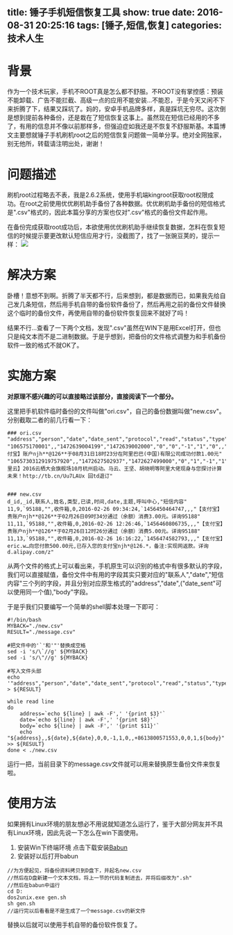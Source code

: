 title: 锤子手机短信恢复工具
show: true
date: 2016-08-31 20:25:16
tags: [锤子,短信,恢复]
categories: 技术人生
---
# 背景
作为一个技术玩家，手机不ROOT真是怎么都不舒服。不ROOT没有掌控感：预装不能卸载、广告不能拦截、高级一点的应用不能安装...不能忍，于是今天又闲不下来折腾了下，结果又踩坑了。妈的，安卓手机品牌多样，真是踩坑无穷尽。这次倒是想到提前各种备份，还是栽在了短信恢复这事上。虽然现在短信已经用的不多了，有用的信息并不像以前那样多，但强迫症如我还是不恢复不舒服斯基。本篇博文主要想就锤子手机刷机root之后的短信恢复问题做一简单分享。绝对全网独家，别无他所，转载请注明出处，谢谢！

# 问题描述
刷机root过程略去不表，我是2.6.2系统，使用手机端kingroot获取root权限成功。在root之前使用优优刷机助手备份了各种数据。优优刷机助手备份的短信格式是".csv"格式的，因此本篇分享的方案也仅对".csv"格式的备份文件起作用。

在备份完成获取root成功后，本欲使用优优刷机助手继续恢复数据，怎料在恢复短信的时候提示要更改默认短信应用才行，没截图了，找了一张豌豆荚的，提示一样：
![](http://bbs-static.smartisan.cn/data/attachment/forum/201411/03/153649i25ddj3v8j2vhg5j.png)

<!--more-->

# 解决方案
卧槽！意想不到啊。折腾了半天都不行，后来想到，都是数据而已，如果我先给自己发几条短信，然后用手机自带的备份软件备份了，然后再用之前的备份文件替换这个临时的备份文件，再使用自带的备份软件恢复回来不就好了吗！

结果不行...查看了一下两个文档，发现".csv"虽然在WIN下是用Excel打开，但也只是纯文本而不是二进制数据。于是乎想到，把备份的文件格式调整为和手机备份软件一致的格式不就OK了。

# 实施方案
**对原理不感兴趣的可以直接略过该部分，直接阅读下一个部分。**

这里把手机软件临时备份的文件叫做"ori.csv"，自己的备份数据叫做"new.csv"。
分别截取二者的前几行看一下：
```
### ori.csv
"address","person","date","date_sent","protocol","read","status","type","reply_path_present","subject","service_center","locked","error_code","seen","body"
"106575170001",,"1472639004199","1472639002000","0","0","-1","1","0",,"+861380057xxxx","0","0","1","【支
付宝】账户njh**@126**于08月31日18时23分在阿里巴巴(中国)有限公司成功付款1.00元"
"1065730312919757920",,"1472627502937","1472627499000","0","1","-1","1","0",,"+861380057xxxx","0","0","1","【阿里云】2016云栖大会旗舰场10月杭州启动。马云、王坚、胡晓明等阿里大佬现身与您探讨计算未来！http://tb.cn/Uu7LAUx 回td退订"


### new.csv
d_id,_id,联系人,姓名,类型,已读,时间,date,主题,呼叫中心,"短信内容"
11,9,`95188,"",收件箱,0,2016-02-26 09:34:24,`1456450464747,,,"【支付宝】贵账户njh**@126**于02月26日09时34分通过（余额）消费3.00元。详询95188"
11,11,`95188,"",收件箱,0,2016-02-26 12:26:46,`1456460806735,,,"【支付宝】贵账户njh**@126**于02月26日12时26分通过（余额）消费5.00元。详询95188"
11,13,`95188,"",收件箱,0,2016-02-26 16:16:22,`1456474582793,,,"【支付宝】eric.w…向您付款500.00元,已存入您的支付宝njh*@126.*，备注:实现网返款。详询 d.alipay.com/z"
```

从两个文件的格式上可以看出来，手机原生可以识别的格式中有很多默认的字段，我们可以直接赋值，备份文件中有用的字段其实只要对应的"联系人","date","短信内容"三个列的字段，并且分别对应原生格式的"address","date",("date_sent"可以使用同一个值),"body"字段。

于是乎我们只要编写一个简单的shell脚本处理一下即可：

```
#!/bin/bash
MYBACK="./new.csv"
RESULT="./message.csv"

#把文件中的'`'和'"'替换成空格
sed -i 's/\`//g' ${MYBACK}
sed -i 's/\"//g' ${MYBACK}

#写入文件头部
echo '"address","person","date","date_sent","protocol","read","status","type","reply_path_present","subject","service_center","locked","error_code","seen","body"' > ${RESULT}

while read line 
do
	address=`echo ${line} | awk -F',' '{print $3}'`
	date=`echo ${line} | awk -F',' '{print $8}'`
	body=`echo ${line} | awk -F',' '{print $11}'`
	echo "${address},,${date},${date},0,0,-1,1,0,,+8613800571553,0,0,1,${body}" >> ${RESULT}
done < ./new.csv
```

运行一把，当前目录下的message.csv文件就可以用来替换原生备份文件来恢复啦。

# 使用方法
如果拥有Linux环境的朋友想必不用说就知道怎么运行了，鉴于大部分网友并不具有Linux环境，因此先说一下怎么在win下面使用。
1. 安装Win下终端环境
点击下载安装[Babun](http://projects.reficio.org/babun/download)
2. 安装好以后打开babun
```
//为方便起见，将备份资料拷贝到D盘下，并起名new.csv
//然后在D盘新建一个文本文档，将上一节的代码复制进去，并将后缀改为".sh"
//然后在babun中运行
cd D:
dos2unix.exe gen.sh
sh gen.sh
//运行完以后看看是不是生成了一个message.csv的新文件
```
替换以后就可以使用手机自带的备份软件恢复了。
